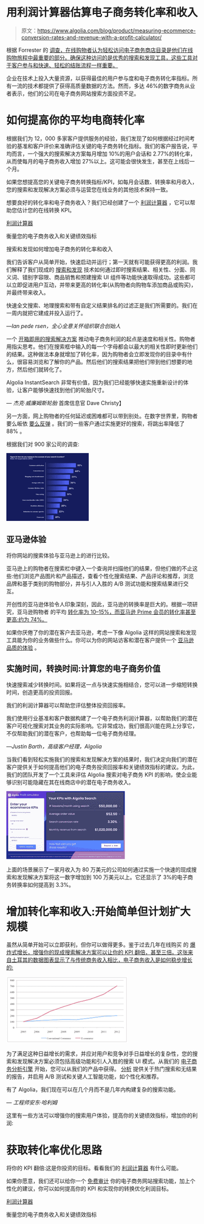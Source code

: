# 用利润计算器估算电子商务转化率和收入

> 原文：<https://www.algolia.com/blog/product/measuring-ecommerce-conversion-rates-and-revenue-with-a-profit-calculator/>

根据 Forrester 的 [调查，在线购物者认为轻松访问电子商务商店目录是他们在线购物旅程中最重要的部分。确保这种访问的是优秀的搜索和发现工具，这些工具对于客户参与和快速、轻松的结账流程一样重要。](https://resources.algolia.com/search-api/webinar-forresterdigitalcommerce-retail)

企业在技术上投入大量资源，以获得最佳的用户参与度和电子商务转化率指标。所有一流的技术都提供了获得高质量数据的方法。然而，多达 46%的数字商务从业者表示，他们的公司在电子商务网站搜索方面投资不足。

# [](#how-to-increase-your-average-ecommerce-conversion-rate)如何提高你的平均电商转化率

根据我们为 12，000 多家客户提供服务的经验，我们发现了如何根据经过时间考验的基准和客户评价来准确评估关键的电子商务转化指标。我们的客户报告说，平均而言，一个强大的搜索解决方案每月增加 10%的用户会话和 2.77%的转化率，从而使每月的电子商务收入增加 27%以上。这可能会很快发生，甚至在上线后一个月。

如果您想提高您的关键电子商务转换指标/KPI，如每月会话数、转换率和月收入，您的搜索和发现解决方案必须与运营您在线业务的其他技术保持一致。

想要良好的转化率和电子商务收入？我们已经创建了一个 [利润计算器](https://www.algolia.com/profit-simulator/) ，它可以帮助您估计您的在线转换 KPI。

[利润计算器](https://www.algolia.com/profit-simulator/)

衡量您的电子商务收入和关键绩效指标

搜索和发现如何增加电子商务的转化率和收入

我们告诉客户从简单开始，快速启动并运行；第一天就有可能获得更高的利润。我们解释了我们现成的 [搜索和发现](https://www.algolia.com/blog/ecommerce/ecommerce-site-search-and-discovery/) 技术如何通过即时搜索结果、相关性、分面、同义词、错别字容限、商品销售和预建搜索 UI 组件等功能快速取得成功。这些都可以立即促进用户互动，并带来更高的转化率(从购物者向购物车添加商品或购买)，并最终带来收入。

快速全文搜索、地理搜索和带有自定义结果排名的过滤正是我们所需要的。我们在一周内就把它建成并投入运行了。

—*Ian pede rsen，全心全意关怀组织联合创始人*

一个 [开箱即用的搜索解决方案](https://www.algolia.com/blog/product/the-ultimate-guide-to-site-search/) 推动电子商务利润的起点是速度和相关性。购物者用指尖思考。他们在搜索框中输入的每一个字母都会以最大的相关性即时更新他们的结果。这种做法本身就增加了转化率，因为购物者会立即发现你的目录中有什么，很容易浏览和了解你的产品。然后他们的搜索结果把他们带到他们想要的地方，然后他们就转化了。

Algolia InstantSearch 非常有价值，因为我们已经能够快速实施重新设计的体验，让客户能够快速找到他们的轮胎尺寸。

— *杰克·威廉姆斯轮胎* 首席信息官 Dave Christy】

另一方面，网上购物者的任何延迟或困难都可以带到别处。在数字世界里，购物者要么皈依 [要么反弹](https://moz.com/blog/ecommerce-kpi-benchmark-study) 。我们的一些客户通过实施更好的搜索，将跳出率降低了 88% 。

根据我们对 900 家公司的调查[](https://www.algolia.com/dg/ecommerce-site-search-trends/index.html):

![Search Survey](img/fd20e82508e3f2733dbf07647220b382.png)

## [](#the-amazon-experience)亚马逊体验

将你网站的搜索体验与亚马逊上的进行比较。

亚马逊上的购物者在搜索栏中键入一个查询并扫描他们的结果，但他们做的不止这些:他们浏览产品图片和产品描述，查看个性化搜索结果、产品评论和推荐，浏览品牌和基于类别的购物部分，并与引人入胜的 A/B 测试功能和搜索结果进行交互。

开创性的亚马逊体验令人印象深刻，因此，亚马逊的转换率是巨大的。根据一项研究，亚马逊购物者 的平均 [转化率为 10–15%，而亚马逊 Prime 会员的转化率甚至更高:约为 74%。](https://www.ecomcrew.com/amazon-conversion-rate/)

如果你厌倦了你的潜在客户去亚马逊，考虑一下像 Algolia 这样的网站搜索和发现工具能为你的业务做些什么。你可以为你的网站访客和潜在客户提供一个 [亚马逊品质的体验](https://resources.algolia.com/guides/building-an-amazon-style-search-discovery-experience) 。

## [](#time-to-implement-time-to-convert-calculate-your-ecommerce-value)实施时间，转换时间:计算您的电子商务价值

快速搜索减少转换时间。如果将这一点与快速实施相结合，您可以进一步缩短转换时间，创造更高的投资回报。

我们的利润计算器可以帮助您评估整体投资回报率。

我们使用行业基准和客户数据构建了一个电子商务利润计算器，以帮助我们的潜在客户可视化搜索对其业务的实际影响。它非常成功，我们很高兴能在网上分享它，不仅帮助我们的潜在客户，也帮助每一位电子商务经理。

—*Justin Barth，高级客户经理，Algolia*

当我们看到轻松实施我们的搜索和发现解决方案的结果时，我们决定向我们的潜在客户提供关于如何提高他们的电子商务投资回报率和关键绩效指标的建议。为此，我们的团队开发了一个工具来评估 Algolia 搜索对电子商务 KPI 的影响，使企业能够识别可能隐藏在其在线商店中的潜在电子商务收入。

![profit calculator](img/1135c1ae30acdcdd72ffd85c5af441f2.png)

上面的场景展示了一家月收入为 80 万美元的公司如何通过实施一个快速的现成搜索和发现解决方案将这一数字增加到 100 万美元以上。它还显示了 3%的电子商务转换率如何提高到 3.3%。

# [](#increasing-conversion-and-revenue-start-simple-but-plan-to-scale-up)增加转化率和收入:开始简单但计划扩大规模

虽然从简单开始可以立即获利，但你可以做得更多。鉴于过去几年在线购买 的 [爆炸式增长，增强你的现成搜索解决方案可以让你的 KPI 翻倍，甚至三倍。这张来自土耳其的数据图表显示了与传统商务收入相比，电子商务收入是如何稳步增长的:](https://www.researchgate.net/figure/Conventional-Commerce-and-E-Commerce-Index-Comparison-2005-2012-Tuerkiye-Istatistik_fig3_272392182)

![graph of ecommerce usage and conversions](img/b6b7bcbb1884232f7943ecf7c8b18111.png)

为了满足这种日益增长的需求，并应对用户和竞争对手日益增长的复杂性，您的搜索和发现解决方案必须包括高级功能和引人入胜的搜索 UI 模式。从我们的 [电子商务分析引擎](https://www.algolia.com/blog/product/5-reasons-to-add-clicks-to-site-search-analytics-and-code-to-do-it/) 开始，您可以从我们的产品中获得。 [分析](https://www.algolia.com/doc/guides/getting-analytics/search-analytics/out-of-the-box-analytics/) 提供关于热门搜索和无结果的报告，并启用 A/B 测试和关键人工智能功能，如个性化和推荐。

有了 Algolia，我们现在可以在几个月而不是几年内构建复杂的搜索功能。

— *工程师安东·哈利姆*

这里有一些方法可以增强你的搜索用户体验，提高你的关键绩效指标，增加你的利润:

# [](#get-ideas-for-conversion-rate-optimization)获取转化率优化思路

将你的 KPI 翻倍:这是你投资的目标。看看我们的 [利润计算器](https://www.algolia.com/profit-simulator/) 有什么可能。

如果你愿意，我们还可以给你一个 [免费审计](https://www.algolia.com/search-audit/) 你的电子商务网站搜索功能，加上个性化的建议，你可以如何提高你的 KPI 和实现你的转换优化利润目标。

[利润计算器](https://www.algolia.com/profit-simulator/)

衡量您的电子商务收入和关键绩效指标